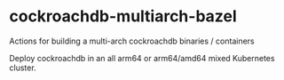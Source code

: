 # cockroachdb-multiarch-bazel
Actions for building a multi-arch cockroachdb binaries / containers

Deploy cockroachdb in an all arm64 or arm64/amd64 mixed Kubernetes cluster.
